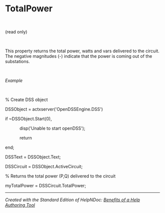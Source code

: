 # TotalPower

&nbsp;

(read only)

&nbsp;

This property returns the total power, watts and vars delivered to the circuit. The negative magnitudes (-) indicate that the power is coming out of the substations.

&nbsp;

*Example*

&nbsp;

% Create DSS object

DSSObject = actxserver('OpenDSSEngine.DSS')

if ~DSSObject.Start(0),

&nbsp; &nbsp; &nbsp; &nbsp; &nbsp; &nbsp; disp('Unable to start openDSS');

&nbsp; &nbsp; &nbsp; &nbsp; &nbsp; &nbsp; return

end;

DSSText = DSSObject.Text;

DSSCircuit = DSSObject.ActiveCircuit;

% Returns the total power (P,Q) delivered to the circuit

myTotalPower = DSSCircuit.TotalPower;

***
_Created with the Standard Edition of HelpNDoc: [Benefits of a Help Authoring Tool](<https://www.helpauthoringsoftware.com>)_
